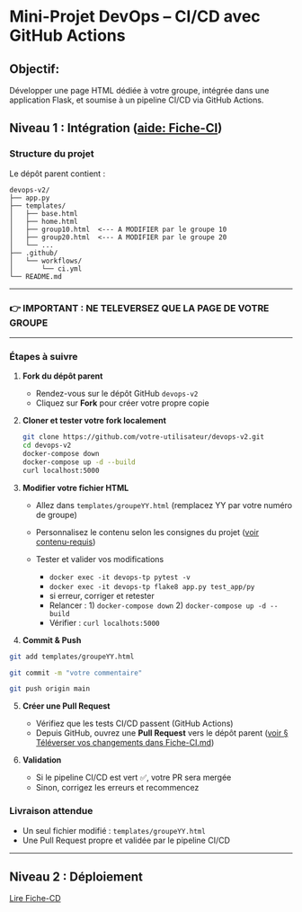 # Mini-Projet DevOps – CI/CD avec GitHub Actions

## Objectif:
Développer une page HTML dédiée à votre groupe, intégrée dans une application Flask, et soumise à un pipeline CI/CD via GitHub Actions.

## Niveau 1 : Intégration ([aide: Fiche-CI](Fiche-CI.md)) 

### Structure du projet
Le dépôt parent contient :
```
devops-v2/
├── app.py
├── templates/
│   ├── base.html
│   ├── home.html
│   ├── group10.html  <--- A MODIFIER par le groupe 10
│   ├── group20.html  <--- A MODIFIER par le groupe 20
│   └── ...
├── .github/
│   └── workflows/
│       └── ci.yml
└── README.md
```

---
### 👉 IMPORTANT : NE TELEVERSEZ QUE LA PAGE DE VOTRE GROUPE 
---

### Étapes à suivre

1. **Fork du dépôt parent**
   - Rendez-vous sur le dépôt GitHub `devops-v2`
   - Cliquez sur **Fork** pour créer votre propre copie

2. **Cloner et tester votre fork localement**
   ```bash
   git clone https://github.com/votre-utilisateur/devops-v2.git
   cd devops-v2
   docker-compose down
   docker-compose up -d --build
   curl localhost:5000
   ```

3. **Modifier votre fichier HTML**
   - Allez dans `templates/groupeYY.html` (remplacez YY par votre numéro de groupe)
   - Personnalisez le contenu selon les consignes du projet ([voir contenu-requis](contenu-requis.md))

   - Tester et valider vos modifications 
      - `docker exec -it devops-tp pytest -v `
      - `docker exec -it devops-tp flake8 app.py test_app/py`
      - si erreur, corriger et retester
      - Relancer : 
            1) `docker-compose down` 
            2) `docker-compose up -d --build`
      - Vérifier : `curl localhots:5000`

4. **Commit & Push**
```bash
git add templates/groupeYY.html

git commit -m "votre commentaire"

git push origin main
```

5. **Créer une Pull Request**
   - Vérifiez que les tests CI/CD passent (GitHub Actions) 
   - Depuis GitHub, ouvrez une **Pull Request** vers le dépôt parent ([voir § Téléverser vos changements dans Fiche-CI.md](./Fiche-CI.md))

6. **Validation**
   - Si le pipeline CI/CD est vert ✅, votre PR sera mergée
   - Sinon, corrigez les erreurs et recommencez

### Livraison attendue
- Un seul fichier modifié : `templates/groupeYY.html`
- Une Pull Request propre et validée par le pipeline CI/CD

---

## Niveau 2 : Déploiement 
[Lire Fiche-CD](Fiche-CD.md)


<!-- 
----------------- Notes formateur --------------------------
- Actions
   - DONE compte: mrkgit72: devops-tp2-draft-prof fork with devops-tp2-draft
   - Rester entièrement devops-v2

- compte Github formateur 
   * mrkgit72 / m....1xXX

- No edit in Container : only run (by docker or manually by using docker exec -it <container name> <shell command>)

- create PR with main branch
   * go to Gisthub UI
   * "contribute" -> "create PR" # make sure the destination repo is that wanted

- si on utilise une branche (c'est le process standard pour les PR)
  - docker-compose down
  - git checkout -b new-branche  # a new branch per PR
  - docker-compose up -d --build
  - edit dans host
  - run on container : docker exec -it devios-tp pytest -v
  - git add files
  - git commit -m "comment"
  - git push origin new-branch
  - go github UI and create PR and choose the destination : the fork repo or the parent.

- synchro du Fork avec le parent
   - Méthode 1
      * aller sur github du fork (repo de travail)
      * bouton "Sync Fork"
      * en local : git pull
   - Méthode 2 : ajouter le parent comme remote
      * git remote add upstream <liknk-to-repo-parent.git>
      * git fetch upstream
      * git merge upstream/main
      * git push origin main

- Reminder SSH for Github
   * ssh-keygen -t rsa -b 4096 -C "your_email@example.com"
   * cat ~/.ssh/id_rsa_github.pub
   * copy/paste in Github 
   * git clone ssh-git-link !!!!!!

- Ressource
  * Comment effectuer des tests unitaires dans Flask: https://fr.linux-console.net/?p=34043
  * https://dev.to/david_oyewole/automating-flask-deployment-with-github-actions-and-docker-4j1a
  * 


 -->



